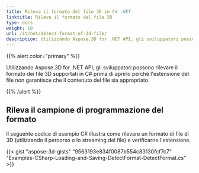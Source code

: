 ```yaml
---
title: Rileva il formato del file 3D in C# .NET
linktitle: Rileva il formato del file 3D
type: docs
weight: 10
url: /it/net/detect-format-of-3d-file/
description: Utilizzando Aspose.3D for .NET API, gli sviluppatori possono rilevare il formato dei file 3D supportati in C# prima di aprirlo perché l'estensione del file non garantisce che il contenuto del file sia appropriato.
---
```

{{% alert color="primary" %}} 

Utilizzando Aspose.3D for .NET API, gli sviluppatori possono rilevare il formato dei file 3D supportati in C# prima di aprirlo perché l'estensione del file non garantisce che il contenuto del file sia appropriato.

{{% /alert %}} 
##  **Rileva il campione di programmazione del formato**
Il seguente codice di esempio C# illustra come rilevare un formato di file di 3D (utilizzando il percorso o lo streaming del file) e verificarne l'estensione.

{{< gist "aspose-3d-gists" "9563193e834f0087b554c83130fcf7c7" "Examples-CSharp-Loading-and-Saving-DetectFormat-DetectFormat.cs" >}}
